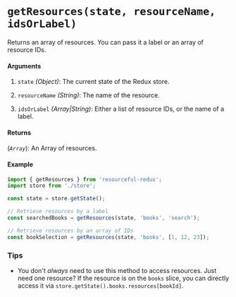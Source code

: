 # `getResources(state, resourceName, idsOrLabel)`

Returns an array of resources. You can pass it a label or an array of resource
IDs.

#### Arguments

1. `state` *(Object)*: The current state of the Redux store.

3. `resourceName` *(String)*: The name of the resource.

4. `idsOrLabel` *(Array|String)*: Either a list of resource IDs, or the name
  of a label.

#### Returns

(*`Array`*): An Array of resources.

#### Example

```js
import { getResources } from 'resourceful-redux';
import store from './store';

const state = store.getState();

// Retrieve resources by a label
const searchedBooks = getResources(state, 'books', 'search');

// Retrieve resources by an array of IDs
const bookSelection = getResources(state, 'books', [1, 12, 23]);
```

### Tips

- You don't _always_ need to use this method to access resources. Just need one
  resource? If the resource is on the `books` slice, you can directly access it
  via `store.getState().books.resources[bookId]`.

